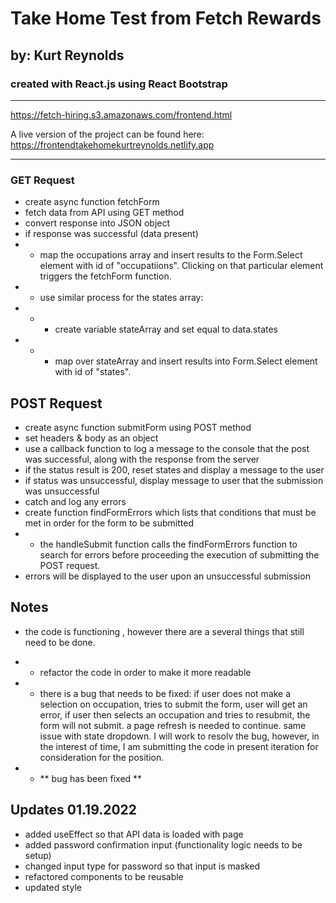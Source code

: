 # Take Home Test from Fetch Rewards

## by: Kurt Reynolds

### created with React.js using React Bootstrap

---

https://fetch-hiring.s3.amazonaws.com/frontend.html

A live version of the project can be found here: https://frontendtakehomekurtreynolds.netlify.app

---

### GET Request

- create async function fetchForm
- fetch data from API using GET method
- convert response into JSON object
- if response was successful (data present)
- - map the occupations array and insert results to the Form.Select element with id of "occupatiions". Clicking on that particular element triggers the fetchForm function.
- - use similar process for the states array:
- - - create variable stateArray and set equal to data.states
- - - map over stateArray and insert results into Form.Select element with id of "states".

## POST Request

- create async function submitForm using POST method
- set headers & body as an object
- use a callback function to log a message to the console that the post was successful, along with the response from the server
- if the status result is 200, reset states and display a message to the user
- if status was unsuccessful, display message to user that the submission was unsuccessful
- catch and log any errors
- create function findFormErrors which lists that conditions that must be met in order for the form to be submitted
- - the handleSubmit function calls the findFormErrors function to search for errors before proceeding the execution of submitting the POST request.
- errors will be displayed to the user upon an unsuccessful submission

## Notes

- the code is functioning , however there are a several things that still need to be done.
- - refactor the code in order to make it more readable
- - there is a bug that needs to be fixed: if user does not make a selection on occupation, tries to submit the form, user will get an error, if user then selects an occupation and tries to resubmit, the form will not submit. a page refresh is needed to continue. same issue with state dropdown. I will work to resolv the bug, however, in the interest of time, I am submitting the code in present iteration for consideration for the position.

- - ** bug has been fixed **

## Updates 01.19.2022

- added useEffect so that API data is loaded with page
- added password confirmation input (functionality logic needs to be setup)
- changed input type for password so that input is masked
- refactored components to be reusable
- updated style
